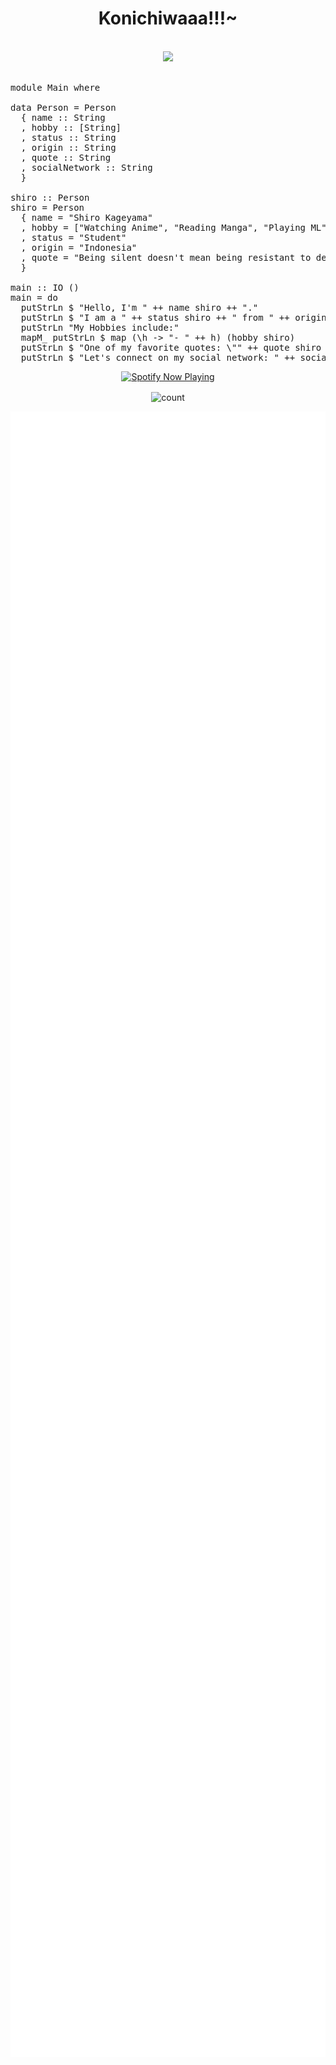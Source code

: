 <h1 align="center">Konichiwaaa!!!~</h1>

<br>
<div align="center">
<img src="https://raw.githubusercontent.com/xshir00xgod/xshir00xgod/main/75f0aaa07843f3c35917e300e963ce37.gif">
</div>
<br>

<pre>
module Main where

data Person = Person
  { name :: String
  , hobby :: [String]
  , status :: String
  , origin :: String
  , quote :: String
  , socialNetwork :: String
  }

shiro :: Person
shiro = Person
  { name = "Shiro Kageyama"
  , hobby = ["Watching Anime", "Reading Manga", "Playing ML"]
  , status = "Student"
  , origin = "Indonesia"
  , quote = "Being silent doesn't mean being resistant to defecation."
  }

main :: IO ()
main = do
  putStrLn $ "Hello, I'm " ++ name shiro ++ "."
  putStrLn $ "I am a " ++ status shiro ++ " from " ++ origin shiro ++ "."
  putStrLn "My Hobbies include:"
  mapM_ putStrLn $ map (\h -> "- " ++ h) (hobby shiro)
  putStrLn $ "One of my favorite quotes: \"" ++ quote shiro ++ "\""
  putStrLn $ "Let's connect on my social network: " ++ socialNetwork shiro
</pre>

<p align="center">
  <a href="https://open.spotify.com/user/31jq7g4rf7d3u6guzx5uqzor5qrq?si=aUS6tB5iSpmNcOq2kkJDGA" target="_blank"><img src="https://now-playing-on-spotify.vercel.app/api/spotify" alt="Spotify Now Playing" width="350"/></a>
</p>

<div align="center">
  <img align="center" alt="count" src="https://count.getloli.com/get/@:xshir00xgod?theme=asoul">
</div>

<p align="center">
	<img width="625em" src="./github-metrics.svg" />
</p>
